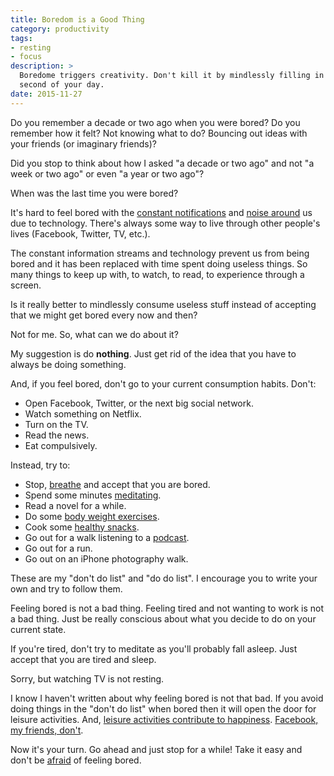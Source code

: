 ```yaml
---
title: Boredom is a Good Thing
category: productivity
tags:
- resting
- focus
description: >
  Boredome triggers creativity. Don't kill it by mindlessly filling in every
  second of your day.
date: 2015-11-27
---
```


Do you remember a decade or two ago when you were bored? Do you remember how it
felt? Not knowing what to do? Bouncing out ideas with your friends (or imaginary
friends)?

Did you stop to think about how I asked "a decade or two ago" and not "a week
or two ago" or even "a year or two ago"?

When was the last time you were bored?

It's hard to feel bored with the [constant notifications][notifications] and
[noise around][distraction] us due to technology. There's always some way to
live through other people's lives (Facebook, Twitter, TV, etc.).

The constant information streams and technology prevent us from being bored and
it has been replaced with time spent doing useless things. So many things to
keep up with, to watch, to read, to experience through a screen.

Is it really better to mindlessly consume useless stuff instead of accepting
that we might get bored every now and then?

Not for me. So, what can we do about it?

My suggestion is do **nothing**. Just get rid of the idea that you have to
always be doing something.

And, if you feel bored, don't go to your current consumption habits. Don't:

* Open Facebook, Twitter, or the next big social network.
* Watch something on Netflix.
* Turn on the TV.
* Read the news.
* Eat compulsively.

Instead, try to:

* Stop, [breathe][breathe] and accept that you are bored.
* Spend some minutes [meditating][meditation].
* Read a novel for a while.
* Do some [body weight exercises][convict].
* Cook some [healthy snacks][snacks].
* Go out for a walk listening to a [podcast][podcast].
* Go out for a run.
* Go out on an iPhone photography walk.

These are my "don't do list" and "do do list". I encourage you to write your own
and try to follow them.

Feeling bored is not a bad thing. Feeling tired and not wanting to work is not a
bad thing. Just be really conscious about what you decide to do on your current
state.

If you're tired, don't try to meditate as you'll probably fall asleep. Just
accept that you are tired and sleep.

Sorry, but watching TV is not resting.

I know I haven't written about why feeling bored is not that bad. If you avoid
doing things in the "don't do list" when bored then it will open the door for
leisure activities. And, [leisure activities contribute to
happiness][happiness]. [Facebook, my friends, don't][facebook].

Now it's your turn. Go ahead and just stop for a while! Take it easy and don't
be [afraid][afraid] of feeling bored.

[afraid]: http://zenhabits.net/fear-not/
[breathe]: http://zenhabits.net/breathe/
[convict]: http://amzn.to/1mQSMhr
[distraction]: http://www.becomingminimalist.com/distraction-less/
[facebook]: http://journals.plos.org/plosone/article?id=10.1371/journal.pone.0069841
[happiness]: http://www2.eur.nl/fsw/research/veenhoven/Pub2010s/2011r-full.pdf
[meditation]: http://exilelifestyle.com/20-minutes-awesome/
[notifications]: http://zenhabits.net/infoholic/
[podcast]: http://theshawnstevensonmodel.com/sitting-can-destroy-health/
[snacks]: https://fitmencook.com/recipes/sweets-snacks/
